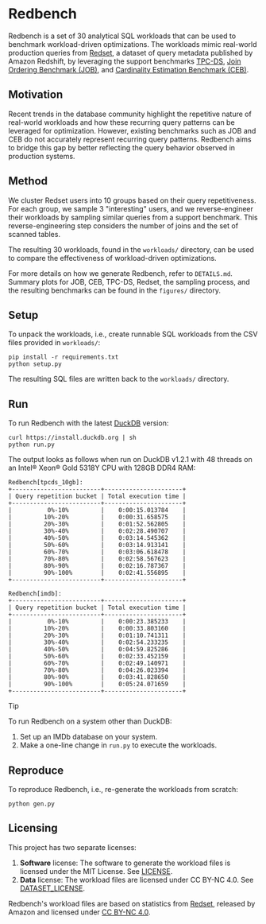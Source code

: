 # Redbench

Redbench is a set of 30 analytical SQL workloads that can be used to benchmark workload-driven optimizations. The workloads mimic real-world production queries from [Redset](https://github.com/amazon-science/redset), a dataset of query metadata published by Amazon Redshift, by leveraging the support benchmarks [TPC-DS](https://www.tpc.org/tpcds/), [Join Ordering Benchmark (JOB)](https://github.com/viktorleis/job), and [Cardinality Estimation Benchmark (CEB)](https://github.com/learnedsystems/CEB).

## Motivation

Recent trends in the database community highlight the repetitive nature of real-world workloads and how these recurring query patterns can be leveraged for optimization. However, existing benchmarks such as JOB and CEB do not accurately represent recurring query patterns. Redbench aims to bridge this gap by better reflecting the query behavior observed in production systems.

## Method

We cluster Redset users into 10 groups based on their query repetitiveness. For each group, we sample 3 "interesting" users, and we reverse-engineer their workloads by sampling similar queries from a support benchmark. This reverse-engineering step considers the number of joins and the set of scanned tables.

The resulting 30 workloads, found in the `workloads/` directory, can be used to compare the effectiveness of workload-driven optimizations.

For more details on how we generate Redbench, refer to `DETAILS.md`. Summary plots for JOB, CEB, TPC-DS, Redset, the sampling process, and the resulting benchmarks can be found in the `figures/` directory.

## Setup

To unpack the workloads, i.e., create runnable SQL workloads from the CSV files provided in `workloads/`:

```
pip install -r requirements.txt
python setup.py
```

The resulting SQL files are written back to the `workloads/` directory.

## Run

To run Redbench with the latest [DuckDB](https://duckdb.org/) version:

```
curl https://install.duckdb.org | sh
python run.py
```

The output looks as follows when run on DuckDB v1.2.1 with 48 threads on an Intel® Xeon® Gold 5318Y CPU with 128GB DDR4 RAM:

```
Redbench[tpcds_10gb]:
+-------------------------+----------------------+
| Query repetition bucket | Total execution time |
+-------------------------+----------------------+
|          0%-10%         |    0:00:15.013784    |
|         10%-20%         |    0:00:31.658575    |
|         20%-30%         |    0:01:52.562805    |
|         30%-40%         |    0:02:28.490707    |
|         40%-50%         |    0:03:14.545362    |
|         50%-60%         |    0:03:14.913141    |
|         60%-70%         |    0:03:06.618478    |
|         70%-80%         |    0:02:58.567623    |
|         80%-90%         |    0:02:16.787367    |
|         90%-100%        |    0:02:41.556895    |
+-------------------------+----------------------+

Redbench[imdb]:
+-------------------------+----------------------+
| Query repetition bucket | Total execution time |
+-------------------------+----------------------+
|          0%-10%         |    0:00:23.385233    |
|         10%-20%         |    0:00:33.803160    |
|         20%-30%         |    0:01:10.741311    |
|         30%-40%         |    0:02:54.233235    |
|         40%-50%         |    0:04:59.825286    |
|         50%-60%         |    0:02:33.452159    |
|         60%-70%         |    0:02:49.140971    |
|         70%-80%         |    0:04:26.023394    |
|         80%-90%         |    0:03:41.828650    |
|         90%-100%        |    0:05:24.071659    |
+-------------------------+----------------------+
```

> [!TIP]
> To run Redbench on a system other than DuckDB:
> 1. Set up an IMDb database on your system.
> 2. Make a one-line change in `run.py` to execute the workloads.

## Reproduce

To reproduce Redbench, i.e., re-generate the workloads from scratch:

```
python gen.py
```

## Licensing

This project has two separate licenses:
1. **Software** license: The software to generate the workload files is licensed under the MIT License. See [LICENSE](LICENSE). 
2. **Data** license: The workload files are licensed under CC BY-NC 4.0. See [DATASET_LICENSE](DATASET_LICENSE).

Redbench's workload files are based on statistics from [Redset](https://github.com/amazon-science/redset), released by Amazon  and licensed under [CC BY-NC 4.0](https://github.com/amazon-science/redset/blob/main/LICENSE).